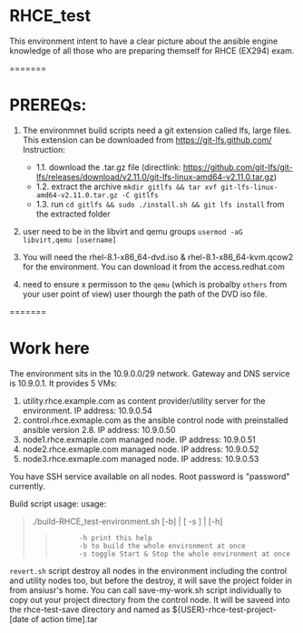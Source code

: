 # RHCE_test
This environment intent to have a clear picture about the ansible engine knowledge of all those who are preparing themself for RHCE (EX294) exam.

=======
# PREREQs:
1. The environmnet build scripts need a git extension called lfs, large files. This extension can be downloaded from https://git-lfs.github.com/ Instruction:

   *  1.1. download the .tar.gz file (directlink: https://github.com/git-lfs/git-lfs/releases/download/v2.11.0/git-lfs-linux-amd64-v2.11.0.tar.gz)  
   *  1.2. extract the archive `mkdir gitlfs && tar xvf git-lfs-linux-amd64-v2.11.0.tar.gz -C gitlfs`  
   *  1.3. run `cd gitlfs && sudo ./install.sh && git lfs install` from the extracted folder  

2. user need to be in the libvirt and qemu groups
  `usermod -aG libvirt,qemu [username]`

3. You will need the rhel-8.1-x86_64-dvd.iso & rhel-8.1-x86_64-kvm.qcow2 for the environment. You can download it from the access.redhat.com

4. need to ensure x permisson to the `qemu` (which is probalby `others` from your user point of view) user thourgh the path of the DVD iso file.

=======
# Work here
The environment sits in the 10.9.0.0/29 network. Gateway and DNS service is 10.9.0.1.
It provides 5 VMs:
  1) utility.rhce.example.com as content provider/utility server for the environment. IP address: 10.9.0.54
  2) control.rhce.exmaple.com as the ansible control node with preinstalled ansible version 2.8. IP address: 10.9.0.50
  3) node1.rhce.exmaple.com managed node. IP address: 10.9.0.51
  4) node2.rhce.exmaple.com managed node. IP address: 10.9.0.52
  5) node3.rhce.exmaple.com managed node. IP address: 10.9.0.53

You have SSH service available on all nodes. Root password is "password" currently.

Build script usage:
  usage: 
> ./build-RHCE_test-environment.sh [-b] | [ -s ] | [-h]  
>>           -h print this help  
>>           -b to build the whole environment at once  
>>           -s toggle Start & Stop the whole environment at once  
           

`revert.sh` script destroy all nodes in the environment including the control and utility nodes too, but before the destroy, it will save the project folder in from ansiusr's home. You can call save-my-work.sh script individually to copy out your project directory from the control node. It will be saveed into the rhce-test-save directory and named as ${USER}-rhce-test-project-[date of action time].tar
